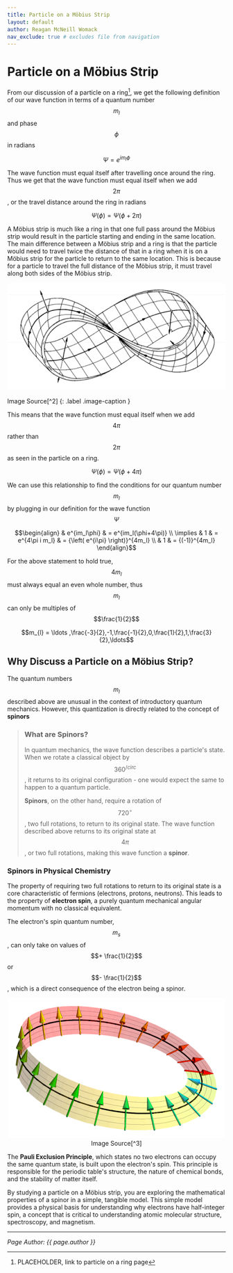 ```yaml
---
title: Particle on a Möbius Strip
layout: default
author: Reagan McNeill Womack
nav_exclude: true # excludes file from navigation
---
```


# Particle on a Möbius Strip
From our discussion of a particle on a ring[^1], we get the following definition of our wave function in terms of a quantum number $$m_l$$ and phase $$\phi$$ in radians

$$\Psi = e^{im_{l}\phi}$$

The wave function must equal itself after travelling once around the ring. Thus we get that the wave function must equal itself when we add $$2\pi$$, or the travel distance around the ring in radians

$$\Psi(\phi) = \Psi(\phi+2\pi)$$

A Möbius strip is much like a ring in that one full pass around the Möbius strip would result in the particle starting and ending in the same location. The main difference between a Möbius strip and a ring is that the particle would need to travel twice the distance of that in a ring when it is on a Möbius strip for the particle to return to the same location. This is because for a particle to travel the full distance of the Möbius strip, it must travel along both sides of the Möbius strip.

<p align:"center"><img src="/assets/images/mobius-strip.jpeg" alt="Image of a Möbius strip, a non-orientable surface with a single side and boundary."></p>
Image Source[^2]
{: .label .image-caption }

This means that the wave function must equal itself when we add $$4\pi$$ rather than $$2\pi$$ as seen in the particle on a ring.

$$\Psi(\phi) = \Psi(\phi+4\pi)$$

We can use this relationship to find the conditions for our quantum number $$m_l$$ by plugging in our definition for the wave function $$\Psi$$

$$\begin{align}
& e^{im_l\phi} & = e^{im_l(\phi+4\pi)} \\
\implies & 1 & = e^{4\pi i m_l} & = {\left( e^{i\pi} \right)}^{4m_l} \\
& 1 & = {(-1)}^{4m_l}
\end{align}$$

For the above statement to hold true, $$4m_l$$ must always equal an even whole number, thus $$m_l$$ can only be multiples of $$\frac{1}{2}$$

$$m_{l} = \ldots ,\frac{-3}{2},-1,\frac{-1}{2},0,\frac{1}{2},1,\frac{3}{2},\ldots$$

## Why Discuss a Particle on a Möbius Strip?
The quantum numbers $$m_l$$ described above are unusual in the context of introductory quantum mechanics. However, this quantization is directly related to the concept of **spinors**

> ### What are Spinors?
> In quantum mechanics, the wave function describes a particle's state. When we rotate a classical object by $$360^{/circ}$$, it returns to its original configuration - one would expect the same to happen to a quantum particle.
>
> **Spinors**, on the other hand, require a rotation of $$720^{\circ}$$, two full rotations, to return to its original state. The wave function described above returns to its original state at $$4 \pi$$, or two full rotations, making this wave function a **spinor**. 

### Spinors in Physical Chemistry
The property of requiring two full rotations to return to its original state is a core characteristic of fermions (electrons, protons, neutrons). This leads to the property of **electron spin**, a purely quantum mechanical angular momentum with no classical equivalent. 

The electron's spin quantum number, $$m_s$$, can only take on values of $$+ \frac{1}{2}$$ or $$- \frac{1}{2}$$, which is a direct consequence of the electron being a spinor.

<p align="center"><img src="assets/images/spinor-mobius-strip.png">Image Source[^3]</p>

The **Pauli Exclusion Principle**, which states no two electrons can occupy the same quantum state, is built upon the electron's spin. This principle is responsible for the periodic table's structure, the nature of chemical bonds, and the stability of matter itself.

By studying a particle on a Möbius strip, you are exploring the mathematical properties of a spinor in a simple, tangible model. This simple model provides a physical basis for understanding why electrons have half-integer spin, a concept that is critical to understanding atomic molecular structure, spectroscopy, and magnetism.

---

*Page Author: {{ page.author }}*

[^1]: PLACEHOLDER, link to particle on a ring page
[^2]: https://medium.com/@shengmorni/1963-88a359d2f68b
[^3]: https://en.wikipedia.org/wiki/Spinor#cite_note-1
